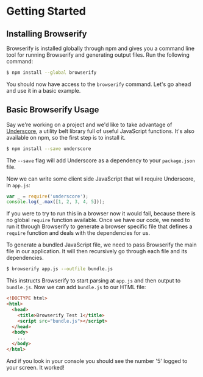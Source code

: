 # Getting Started

## Installing Browserify

Browserify is installed globally through npm and gives you a command line tool for running Browserify and generating output files. Run the following command:

```bash
$ npm install --global browserify
```

You should now have access to the `browserify` command. Let's go ahead and use it in a basic example.

## Basic Browserify Usage

Say we're working on a project and we'd like to take advantage of [Underscore](http://underscorejs.org/), a utility belt library full of useful JavaScript functions. It's also available on npm, so the first step is to install it.

```bash
$ npm install --save underscore
```

The `--save` flag will add Underscore as a dependency to your `package.json` file.

Now we can write some client side JavaScript that will require Underscore, in `app.js`:

```js
var _ = require('underscore');
console.log(_.max([1, 2, 3, 4, 5]));
```

If you were to try to run this in a browser now it would fail, because there is no global `require` function available. Once we have our code, we need to run it through Browserify to generate a browser specific file that defines a `require` function and deals with the dependencies for us.

To generate a bundled JavaScript file, we need to pass Browserify the main file in our application. It will then recursively go through each file and its dependencies.

```bash
$ browserify app.js --outfile bundle.js
```

This instructs Browserify to start parsing at `app.js` and then output to `bundle.js`. Now we can add `bundle.js` to our HTML file:

```html
<!DOCTYPE html>
<html>
  <head>
    <title>Browserify Test 1</title>
    <script src="bundle.js"></script>
  </head>
  <body>
    ...
  </body>
</html>
```

And if you look in your console you should see the number '5' logged to your screen. It worked!
